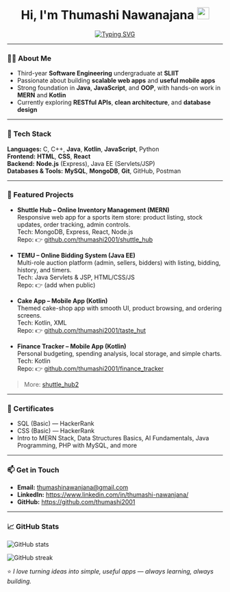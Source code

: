 <!-- Profile Header -->
<h1 align="center">
  Hi, I'm Thumashi Nawanajana 
  <img src="https://raw.githubusercontent.com/MartinHeinz/MartinHeinz/master/wave.gif" width="28px" alt="wave"/>
</h1>

<!-- Typing animation -->
<p align="center">
  <a href="https://github.com/thumashi2001">
    <img src="https://readme-typing-svg.demolab.com?font=Inter&weight=600&size=20&pause=1200&center=true&vCenter=true&random=false&width=600&lines=Software+Engineering+Undergraduate+%40+SLIIT;Web+%26+Mobile+Developer;MERN+%26+Java+Enthusiast;Always+learning%2C+always+building+%F0%9F%9A%80" alt="Typing SVG" />
  </a>
</p>

---

### 👩‍🎓 About Me
- Third-year **Software Engineering** undergraduate at **SLIIT**  
- Passionate about building **scalable web apps** and **useful mobile apps**  
- Strong foundation in **Java**, **JavaScript**, and **OOP**, with hands-on work in **MERN** and **Kotlin**  
- Currently exploring **RESTful APIs**, **clean architecture**, and **database design**

---

### 🧰 Tech Stack
**Languages:** C, C++, **Java**, **Kotlin**, **JavaScript**, Python  
**Frontend:** **HTML**, **CSS**, **React**  
**Backend:** **Node.js** (Express), Java EE (Servlets/JSP)  
**Databases & Tools:** **MySQL**, **MongoDB**, **Git**, GitHub, Postman  

---

### 🚀 Featured Projects
- **Shuttle Hub – Online Inventory Management (MERN)**  
  Responsive web app for a sports item store: product listing, stock updates, order tracking, admin controls.  
  Tech: MongoDB, Express, React, Node.js  
  Repo: 👉 [github.com/thumashi2001/shuttle_hub](https://github.com/thumashi2001/shuttle_hub)

- **TEMU – Online Bidding System (Java EE)**  
  Multi-role auction platform (admin, sellers, bidders) with listing, bidding, history, and timers.  
  Tech: Java Servlets & JSP, HTML/CSS/JS  
  Repo: 👉 (add when public)

- **Cake App – Mobile App (Kotlin)**  
  Themed cake-shop app with smooth UI, product browsing, and ordering screens.  
  Tech: Kotlin, XML  
  Repo: 👉 [github.com/thumashi2001/taste_hut](https://github.com/thumashi2001/taste_hut)

- **Finance Tracker – Mobile App (Kotlin)**  
  Personal budgeting, spending analysis, local storage, and simple charts.  
  Tech: Kotlin  
  Repo: 👉 [github.com/thumashi2001/finance_tracker](https://github.com/thumashi2001/finance_tracker)

> More: [shuttle_hub2](https://github.com/thumashi2001/shuttle_hub2)

---

### 🏅 Certificates
- SQL (Basic) — HackerRank  
- CSS (Basic) — HackerRank  
- Intro to MERN Stack, Data Structures Basics, AI Fundamentals, Java Programming, PHP with MySQL, and more

---

### 📫 Get in Touch
- **Email:** thumashinawanjana@gmail.com  
- **LinkedIn:** https://www.linkedin.com/in/thumashi-nawanjana/  
- **GitHub:** https://github.com/thumashi2001

---

### 📈 GitHub Stats
<p align="left">
  <img src="https://github-readme-stats.vercel.app/api?username=thumashi2001&show_icons=true&hide_border=true" alt="GitHub stats" />
</p>
<p align="left">
  <img src="https://github-readme-streak-stats.herokuapp.com/?user=thumashi2001&hide_border=true" alt="GitHub streak" />
</p>

<!-- Optional fun line -->
⭐️ *I love turning ideas into simple, useful apps — always learning, always building.*

